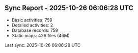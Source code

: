 ## Sync Report - 2025-10-26 06:06:28 UTC

- Basic activities: 759
- Detailed activities: 2
- Database records: 759
- Static maps: 426 files (46M)

Last sync: 2025-10-26 06:06:28 UTC
